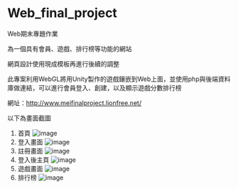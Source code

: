 # Web_final_project

Web期末專題作業

為一個具有會員、遊戲、排行榜等功能的網站

網頁設計使用現成模板再進行後續的調整

此專案利用WebGL將用Unity製作的遊戲鑲嵌到Web上面，並使用php與後端資料庫做連結，可以進行會員登入、創建，以及顯示遊戲分數排行榜

網址：http://www.meifinalproject.lionfree.net/

以下為畫面截圖
1. 首頁
![image](https://i.imgur.com/mTxpHfL.png)
2. 登入畫面
![image](https://i.imgur.com/JBQD3ST.png)
3. 註冊畫面
![image](https://i.imgur.com/u1iWgte.png)
4. 登入後主頁
![image](https://i.imgur.com/YpVLJ2l.png)
5. 遊戲畫面
![image](https://i.imgur.com/oza7Ieh.png)
6. 排行榜 
![image](https://i.imgur.com/17AcajS.png)

